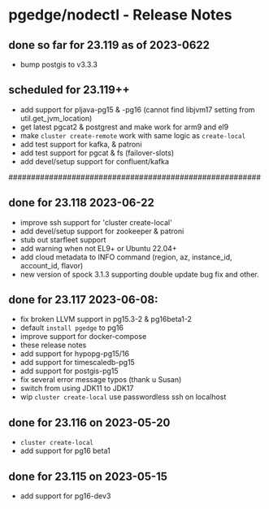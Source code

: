 # pgedge/nodectl - Release Notes

## done so far for 23.119 as of 2023-0622
  - bump postgis to v3.3.3

## scheduled for 23.119++
  - add support for pljava-pg15 & -pg16 (cannot find libjvm17  setting from util.get_jvm_location)
  - get latest pgcat2 & postgrest and make work for arm9 and el9
  - make `cluster create-remote` work with same logic as `create-local`
  - add test support for kafka, & patroni
  - add test support for pgcat & fs (failover-slots)
  - add devel/setup support for confluent/kafka

########################################################
## done for 23.118 2023-06-22
  - improve ssh support for 'cluster create-local'
  - add devel/setup support for zookeeper & patroni
  - stub out starfleet support
  - add warning when not EL9+ or Ubuntu 22.04+
  - add cloud metadata to INFO command (region, az, instance_id, account_id, flavor)
  - new version of spock 3.1.3 supporting double update bug fix and other.

## done for 23.117  2023-06-08:
  - fix broken LLVM support in pg15.3-2 & pg16beta1-2
  - default `install pgedge` to pg16
  - improve support for docker-compose
  - these release notes
  - add support for hypopg-pg15/16
  - add support for timescaledb-pg15
  - add support for postgis-pg15
  - fix several error message typos (thank u Susan)
  - switch from using JDK11 to JDK17
  - wip `cluster create-local` use passwordless ssh on localhost


## done for 23.116 on 2023-05-20
  - `cluster create-local`
  - add support for pg16 beta1


## done for 23.115 on 2023-05-15
  - add support for pg16-dev3







